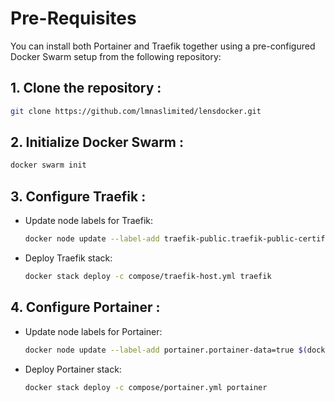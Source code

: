 # Pre-Requisites
You can install both Portainer and Traefik together using a pre-configured Docker Swarm setup from the following repository:

## 1. Clone the repository :
   ```bash
   git clone https://github.com/lmnaslimited/lensdocker.git
   ```
   
## 2. Initialize Docker Swarm :
   ```bash
   docker swarm init 
   ```

## 3. Configure Traefik :
   - Update node labels for Traefik:
     ```bash
     docker node update --label-add traefik-public.traefik-public-certificates=true $(docker info -f '{{.Swarm.NodeID}}')
     ```

   - Deploy Traefik stack:
     ```bash
     docker stack deploy -c compose/traefik-host.yml traefik
     ```

## 4. Configure Portainer :
   - Update node labels for Portainer:
     ```bash
     docker node update --label-add portainer.portainer-data=true $(docker info -f '{{.Swarm.NodeID}}')
     ```

   - Deploy Portainer stack:
      ```bash
     docker stack deploy -c compose/portainer.yml portainer    
<!--stackedit_data:
eyJoaXN0b3J5IjpbMTc1ODA1NTA1N119
-->